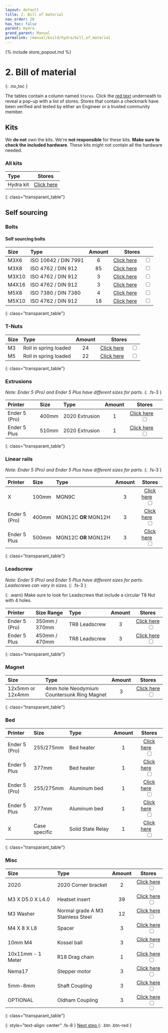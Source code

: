 ```yaml
---
layout: default
title: 2. Bill of material
nav_order: 20
has_toc: false
parent: Hydra
grand_parent: Manual
permalink: /manual/build/hydra/bill_of_material
---
```


{% include store_popout.md %}

# 2. Bill of material
{: .no_toc }

The tables contain a column named `Stores`. Click the [red text](#) underneath to reveal a pop-up with a list of stores. Stores that contain a checkmark <i class="bi bi-check-all"></i> have been verified and tested by either an Engineer or a trusted community member.

## Kits

We **do not** own the kits. We're **not responsible** for these kits. **Make sure to check the included hardware**. These kits might not contain all the hardware needed.

### All kits

| Type                   |          Stores           |
|:-----------------------|:-------------------------:|
| <nobr>Hydra kit</nobr> | [Click here](#hydra_kits) |
{: class="transparant_table"}

## Self sourcing

### Bolts

#### Self sourcing bolts

| Size  | Type                              | Amount |                         Stores                          |
|:------|:----------------------------------|:------:|:-------------------------------------------------------:|
| M3X6  | <nobr>ISO 10642 / DIN 7991</nobr> |   6    | [Click here](#m3x6_7991) &emsp; <input type="checkbox"> |
| M3X8  | <nobr>ISO 4762 / DIN 912</nobr>   |   85   | [Click here](#m3x8_912)  &emsp; <input type="checkbox"> |
| M3X10 | <nobr>ISO 4762 / DIN 912</nobr>   |   3    | [Click here](#m3x10_912) &emsp; <input type="checkbox"> |
| M4X16 | <nobr>ISO 4762 / DIN 912</nobr>   |   3    | [Click here](#m4x16_912) &emsp; <input type="checkbox"> |
| M5X8  | <nobr>ISO 7380 / DIN 7380</nobr>  |   4    | [Click here](#m5x8_7380) &emsp; <input type="checkbox"> |
| M5X10 | <nobr>ISO 4762 / DIN 912</nobr>   |   18   | [Click here](#m5x10_912) &emsp; <input type="checkbox"> |
{: class="transparant_table"}

### T-Nuts

| Size | Type                               | Amount |                            Stores                            |
|:-----|:-----------------------------------|:------:|:------------------------------------------------------------:|
| M3   | <nobr>Roll in spring loaded</nobr> |   24   | [Click here](#m3_rollin_tnut) &emsp; <input type="checkbox"> |
| M5   | <nobr>Roll in spring loaded</nobr> |   22   | [Click here](#m5_rollin_tnut) &emsp; <input type="checkbox"> |
{: class="transparant_table"}

### Extrusions

*Note: Ender 5 (Pro) and Ender 5 Plus have different sizes for parts.*
{: .fs-3 }

| Printer       | Size  | Type                        | Amount |                            Stores                            |
|:--------------|:------|:----------------------------|:------:|:------------------------------------------------------------:|
| Ender 5 (Pro) | 400mm | <nobr>2020 Extrusion</nobr> |   1    | [Click here](#extrusion_2020) &emsp; <input type="checkbox"> |
| Ender 5 Plus  | 510mm | <nobr>2020 Extrusion</nobr> |   1    | [Click here](#extrusion_2020) &emsp; <input type="checkbox"> |
{: class="transparant_table"}

### Linear rails

*Note: Ender 5 (Pro) and Ender 5 Plus have different sizes for parts.*
{: .fs-3 }

| Printer       | Size  | Type                                 | Amount |                          Stores                           |
|:--------------|:------|:-------------------------------------|:------:|:---------------------------------------------------------:|
| X             | 100mm | <nobr>MGN9C</nobr>                   |   3    | [Click here](#MGN9C_100mm) &emsp; <input type="checkbox"> |
| Ender 5 (Pro) | 400mm | <nobr>MGN12C <b>OR</b> MGN12H</nobr> |   3    | [Click here](#MGN12_400mm) &emsp; <input type="checkbox"> |
| Ender 5 Plus  | 500mm | <nobr>MGN12C <b>OR</b> MGN12H</nobr> |   3    | [Click here](#MGN12_500mm) &emsp; <input type="checkbox"> |
{: class="transparant_table"}

### Leadscrew

*Note: Ender 5 (Pro) and Ender 5 Plus have different sizes for parts. Leadscrews can vary in sizes.*
{: .fs-3 }

{: .warn}
Make sure to look for Leadscrews that include a circular T8 Nut with 4 holes.

| Printer       | Size Range    | Type                       | Amount |                           Stores                            |
|:--------------|:--------------|:---------------------------|:------:|:-----------------------------------------------------------:|
| Ender 5 (Pro) | 350mm / 370mm | <nobr>TR8 Leadscrew</nobr> |   3    | [Click here](#TR8_Leadscrew) &emsp; <input type="checkbox"> |
| Ender 5 Plus  | 450mm / 470mm | <nobr>TR8 Leadscrew</nobr> |   3    | [Click here](#TR8_Leadscrew) &emsp; <input type="checkbox"> |
{: class="transparant_table"}

### Magnet

| Size             | Type                                                        | Amount |                            Stores                            |
|:-----------------|:------------------------------------------------------------|:------:|:------------------------------------------------------------:|
| 12x5mm or 12x4mm | <nobr>4mm hole Neodymium<br/>Countersunk Ring Magnet</nobr> |   3    | [Click here](#12x5_cs_magnet) &emsp; <input type="checkbox"> |
{: class="transparant_table"}

### Bed

| Printer       | Size          | Type                           | Amount |                          Stores                          |
|:--------------|:--------------|:-------------------------------|:------:|:--------------------------------------------------------:|
| Ender 5 (Pro) | 255/275mm     | <nobr>Bed heater</nobr>        |   1    | [Click here](#bed_heater) &emsp; <input type="checkbox"> |
| Ender 5 Plus  | 377mm         | <nobr>Bed heater</nobr>        |   1    | [Click here](#bed_heater) &emsp; <input type="checkbox"> |
| Ender 5 (Pro) | 255/275mm     | <nobr>Aluminum bed</nobr>      |   1    | [Click here](#hydra_bed)  &emsp; <input type="checkbox"> |
| Ender 5 Plus  | 377mm         | <nobr>Aluminum bed</nobr>      |   1    | [Click here](#hydra_bed)  &emsp; <input type="checkbox"> |
| X             | Case specific | <nobr>Solid State Relay</nobr> |   1    |  [Click here](#ssr)     &emsp; <input type="checkbox">   |
{: class="transparant_table"}

### Misc

| Size                          | Type                                                 | Amount |                              Stores                               |
|:------------------------------|:-----------------------------------------------------|:------:|:-----------------------------------------------------------------:|
| 2020                          | <nobr>2020 Corner bracket</nobr>                     |   2    | [Click here](#2020_corner_bracket) &emsp; <input type="checkbox"> |
| <nobr>M3 X D5.0 X L4.0</nobr> | Heatset insert                                       |   39   |  [Click here](#heatset_insert)    &emsp; <input type="checkbox">  |
| M3 Washer                     | <nobr>Normal grade A M3 <br/>Stainless Steel </nobr> |   12   |  [Click here](#plain_m3_washer)   &emsp; <input type="checkbox">  |
| M4 X 8 X L8                   | Spacer                                               |   3    |   [Click here](#8mm_spacers)     &emsp; <input type="checkbox">   |
| 10mm M4                       | Kossel ball                                          |   3    |  [Click here](#m4_kossel_balls)   &emsp; <input type="checkbox">  |
| 10x11mm - 1 Meter             | R18 Drag chain                                       |   1    | [Click here](#10x11_drag_chain)   &emsp; <input type="checkbox">  |
| Nema17                        | Stepper motor                                        |   3    |  [Click here](#nema17_zaxis)     &emsp; <input type="checkbox">   |
| 5mm-8mm                       | Shaft Coupling                                       |   3    |  [Click here](#stepper_coupler)   &emsp; <input type="checkbox">  |
| OPTIONAL                      | Oldham Coupling                                      |   3    |  [Click here](#oldham_coupler)    &emsp; <input type="checkbox">  |
{: class="transparant_table"}

{: style="text-align: center" .fs-8 }
[Next step <i class="bi bi-arrow-return-right"></i>](/manual/build/hydra/printed_files){: .btn .btn-red }
